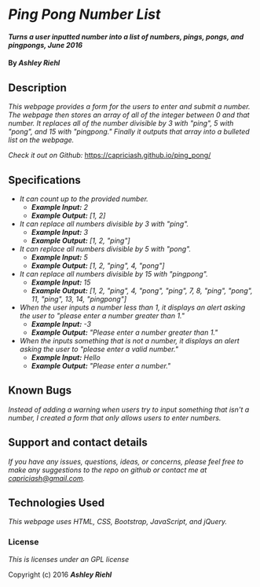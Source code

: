 # _Ping Pong Number List_

#### _Turns a user inputted number into a list of numbers, pings, pongs, and pingpongs, June 2016_

#### By _**Ashley Riehl**_

## Description

_This webpage provides a form for the users to enter and submit a number.  The webpage then stores an array of all of the integer between 0 and that number.  It replaces all of the number divisible by 3 with "ping", 5 with "pong", and 15 with "pingpong." Finally it outputs that array into a bulleted list on the webpage._

_Check it out on Github:_ https://capriciash.github.io/ping_pong/

## Specifications

* _It can count up to the provided number._
  * _**Example Input:** 2_
  * _**Example Output:** [1, 2]_
* _It can replace all numbers divisible by 3 with "ping"._
  * _**Example Input:** 3_
  * _**Example Output:** [1, 2, "ping"]_
* _It can replace all numbers divisible by 5 with "pong"._
  * _**Example Input:** 5_
  * _**Example Output:** [1, 2, "ping", 4, "pong"]_
* _It can replace all numbers divisible by 15 with "pingpong"._
  * _**Example Input:** 15_
  * _**Example Output:** [1, 2, "ping", 4, "pong", "ping", 7, 8, "ping", "pong", 11, "ping", 13, 14, "pingpong"]_
* _When the user inputs a number less than 1, it displays an alert asking the user to "please enter a number greater than 1."_
  * _**Example Input:** -3_
  * _**Example Output:** "Please enter a number greater than 1."_
* _When the inputs something that is not a number, it displays an alert asking the user to "please enter a valid number."_
  * _**Example Input:** Hello_
  * _**Example Output:** "Please enter a number."_

## Known Bugs

_Instead of adding a warning when users try to input something that isn't a number, I created a form that only allows users to enter numbers._

## Support and contact details

_If you have any issues, questions, ideas, or concerns, please feel free to make any suggestions to the repo on github or contact me at capriciash@gmail.com._

## Technologies Used

_This webpage uses HTML, CSS, Bootstrap, JavaScript, and jQuery._

### License

*This is licenses under an GPL license*

Copyright (c) 2016 **_Ashley Riehl_**
